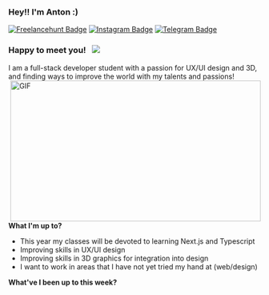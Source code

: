 ### Hey!! I'm Anton :) 

[![Freelancehunt Badge](https://img.shields.io/badge/-Freelancehunt-0e76a8?style=flat-square&logo=)](https://freelancehunt.com/freelancer/solodovnykov.html )
[![Instagram Badge](https://img.shields.io/badge/-Instagram-e4405f?style=flat-square&logo=Instagram&logoColor=white)](https://www.instagram.com/daunpictures/)
[![Telegram Badge](https://img.shields.io/badge/-Telegram-9cf?style=flat-square&logo=Telegram&logoColor=white)](https://t.me/solodovnykov)


### Happy to meet you! &nbsp; ![](https://visitor-badge.glitch.me/badge?page_id=Solodovnykov.Solodovnykov)

I am a full-stack developer student with a passion for UX/UI design and 3D, and finding ways to improve the world with my talents and passions! 
<img align="right" alt="GIF" src="https://www.google.com/url?sa=i&url=https%3A%2F%2Fmedium.com%2F%40LewisMenelaws%2Fbest-things-to-listen-to-for-getting-shit-done-d74938ccecfd&psig=AOvVaw1usB32Lzz8dIBzOnMgYaH7&ust=1649703663691000&source=images&cd=vfe&ved=0CAoQjRxqFwoTCOiotZyXivcCFQAAAAAdAAAAABAD" width="500" height="281" />

**What I'm up to?**

- This year my classes will be devoted to learning Next.js and Typescript
- Improving skills in UX/UI design
- Improving skills in 3D graphics for integration into design
- I want to work in areas that I have not yet tried my hand at (web/design)

**What've I been up to this week?** 

<!--START_SECTION:waka-->
<!--END_SECTION:waka-->

